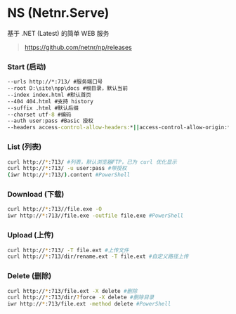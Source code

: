 # NS (Netnr.Serve)
基于 .NET (Latest) 的简单 WEB 服务

> https://github.com/netnr/np/releases

### Start (启动)
```bat
--urls http://*:713/ #服务端口号
--root D:\site\npp\docs #根目录，默认当前
--index index.html #默认首页
--404 404.html #支持 history 
--suffix .html #默认后缀
--charset utf-8 #编码
--auth user:pass #Basic 授权
--headers access-control-allow-headers:*||access-control-allow-origin:* #添加跨域头
```
### List (列表)
```bash
curl http://*:713/ #列表，默认浏览器FTP，已为 curl 优化显示
curl http://*:713/ -u user:pass #带授权
(iwr http://*:713/).content #PowerShell
```
### Download (下载)
```bash
curl http://*:713//file.exe -O
iwr http://*:713//file.exe -outfile file.exe #PowerShell
```
### Upload (上传)
```bash
curl http://*:713/ -T file.ext #上传文件
curl http://*:713/dir/rename.ext -T file.ext #自定义路径上传
```
### Delete (删除)
```bash
curl http://*:713/file.ext -X delete #删除
curl http://*:713/dir/?force -X delete #删除目录
iwr http://*:713/file.ext -method delete #PowerShell
```